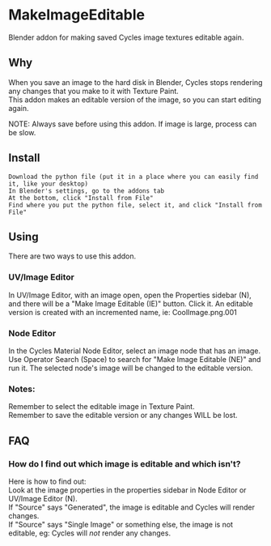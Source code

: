 # MakeImageEditable
Blender addon for making saved Cycles image textures editable again.

## Why
When you save an image to the hard disk in Blender, Cycles stops rendering any changes that you make to it with Texture Paint.  
This addon makes an editable version of the image, so you can start editing again.

NOTE: Always save before using this addon. If image is large, process can be slow.

## Install

    Download the python file (put it in a place where you can easily find it, like your desktop)
    In Blender's settings, go to the addons tab
    At the bottom, click "Install from File"
    Find where you put the python file, select it, and click "Install from File"

## Using
There are two ways to use this addon.  
### UV/Image Editor
In UV/Image Editor, with an image open, open the Properties sidebar (N), and there will be a "Make Image Editable (IE)" button. Click it.
An editable version is created with an incremented name, ie: CoolImage.png.001

### Node Editor
In the Cycles Material Node Editor, select an image node that has an image.
Use Operator Search (Space) to search for "Make Image Editable (NE)" and run it.
The selected node's image will be changed to the editable version.

### Notes:  
Remember to select the editable image in Texture Paint.  
Remember to save the editable version or any changes WILL be lost.

## FAQ
### How do I find out which image is editable and which isn't?  
Here is how to find out:  
Look at the image properties in the properties sidebar in Node Editor or UV/Image Editor (N).  
If "Source" says "Generated", the image is editable and Cycles will render changes.  
If "Source" says "Single Image" or something else, the image is not editable, eg: Cycles will *not* render any changes.
